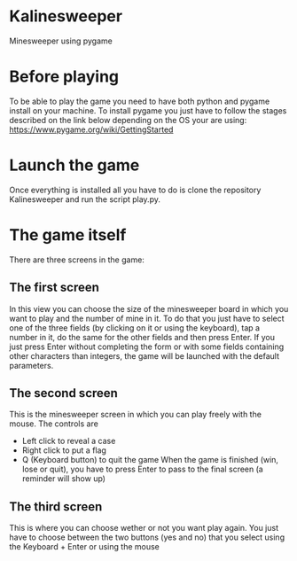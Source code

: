# Kalinesweeper
Minesweeper using pygame

# Before playing
To be able to play the game you need to have both python and pygame install on your machine.
To install pygame you just have to follow the stages described on the link below depending on the OS your are using:
https://www.pygame.org/wiki/GettingStarted

# Launch the game
Once everything is installed all you have to do is clone the repository Kalinesweeper and run the script play.py.

# The game itself
There are three screens in the game:

## The first screen
In this view you can choose the size of the minesweeper board in which you want to play and the number of mine in it. To do that you just have to select one of the three fields (by clicking on it or using the keyboard), tap a number in it, do the same for the other fields and then press Enter. If you just press Enter without completing the form or with some fields containing other characters than integers, the game will be launched with the default parameters.

## The second screen
This is the minesweeper screen in which you can play freely with the mouse. The controls are
* Left click to reveal a case
* Right click to put a flag
* Q (Keyboard button) to quit the game
When the game is finished (win, lose or quit), you have to press Enter to pass to the final screen (a reminder will show up)

## The third screen
This is where you can choose wether or not you want play again. You just have to choose between the two buttons (yes and no) that you select using the Keyboard + Enter or using the mouse
